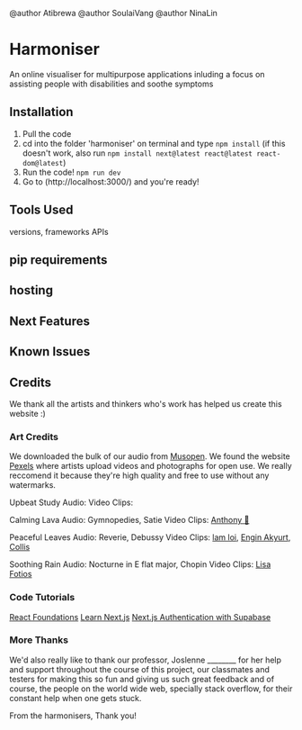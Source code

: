<!-- Add author tags -->
@author Atibrewa
@author SoulaiVang
@author NinaLin

# Harmoniser
An online visualiser for multipurpose applications inluding a focus on assisting people with disabilities and soothe symptoms

## Installation
1. Pull the code
2. cd into the folder 'harmoniser' on terminal and type ```npm install``` (if this doesn't work, also run ```npm install next@latest react@latest react-dom@latest```)
3. Run the code! ```npm run dev```
4. Go to (http://localhost:3000/) and you're ready!
<!-- 5. To look at the dashboard which isn't fully linked yet, you need to go to (http://localhost:3000/dashboard) -->

## Tools Used
versions, frameworks
APIs


## pip requirements




## hosting



## Next Features



## Known Issues



## Credits
We thank all the artists and thinkers who's work has helped us create this website :)

### Art Credits
We downloaded the bulk of our audio from [Musopen](https://musopen.org/).
We found the website [Pexels](https://www.pexels.com/) where artists upload videos and photographs for open use. We really reccomend it because they're high quality and free to use without any watermarks.

Upbeat Study
Audio:
Video Clips: 

Calming Lava
Audio: Gymnopedies, Satie
Video Clips: [Anthony 🙂](https://www.pexels.com/@inspiredimages/)

Peaceful Leaves
Audio: Reverie, Debussy
Video Clips: [lam loi](https://www.pexels.com/video/early-morning-sunlight-through-the-leaves-2840959/), [Engin Akyurt](https://www.pexels.com/@enginakyurt/), [Collis](https://www.pexels.com/@photosbycollis/)

Soothing Rain
Audio: Nocturne in E flat major, Chopin
Video Clips: [Lisa Fotios](https://www.pexels.com/@fotios-photos/)

### Code Tutorials
[React Foundations](https://nextjs.org/learn/react-foundations)
[Learn Next.js](https://nextjs.org/learn/dashboard-app)
[Next.js Authentication with Supabase](https://www.youtube.com/watch?v=dhXjHGklaZc)

### More Thanks
We'd also really like to thank our professor, Joslenne ________ for her help and support throughout the course of this project, our classmates and testers for making this so fun and giving us such great feedback and of course, the people on the world wide web, specially stack overflow, for their constant help when one gets stuck.

From the harmonisers,
Thank you!